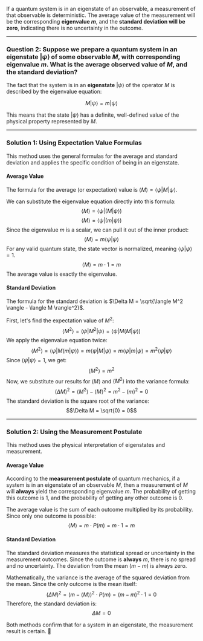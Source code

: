 If a quantum system is in an eigenstate of an observable, a measurement of that observable is deterministic. The average value of the measurement will be the corresponding **eigenvalue $m$**, and the **standard deviation will be zero**, indicating there is no uncertainty in the outcome.

***

### **Question 2: Suppose we prepare a quantum system in an eigenstate $|\psi\rangle$ of some observable $M$, with corresponding eigenvalue $m$. What is the average observed value of $M$, and the standard deviation?**

The fact that the system is in an **eigenstate** $|\psi\rangle$ of the operator $M$ is described by the eigenvalue equation:

$$M|\psi\rangle = m|\psi\rangle$$

This means that the state $|\psi\rangle$ has a definite, well-defined value of the physical property represented by $M$.

---

### **Solution 1: Using Expectation Value Formulas**

This method uses the general formulas for the average and standard deviation and applies the specific condition of being in an eigenstate.

#### **Average Value**
The formula for the average (or expectation) value is $\langle M \rangle = \langle \psi | M | \psi \rangle$.

We can substitute the eigenvalue equation directly into this formula:
$$\langle M \rangle = \langle \psi | (M|\psi\rangle)$$
$$\langle M \rangle = \langle \psi | (m|\psi\rangle)$$Since the eigenvalue $m$ is a scalar, we can pull it out of the inner product:$$\langle M \rangle = m \langle \psi | \psi \rangle$$For any valid quantum state, the state vector is normalized, meaning $\langle \psi | \psi \rangle = 1$.$$\langle M \rangle = m \cdot 1 = m$$
The average value is exactly the eigenvalue.

#### **Standard Deviation**
The formula for the standard deviation is $\Delta M = \sqrt{\langle M^2 \rangle - \langle M \rangle^2}$.

First, let's find the expectation value of $M^2$:
$$\langle M^2 \rangle = \langle \psi | M^2 | \psi \rangle = \langle \psi | M(M|\psi\rangle)$$We apply the eigenvalue equation twice:$$\langle M^2 \rangle = \langle \psi | M(m|\psi\rangle) = m\langle \psi | M|\psi\rangle = m\langle \psi | m|\psi\rangle = m^2\langle \psi | \psi \rangle$$Since $\langle \psi | \psi \rangle = 1$, we get:$$\langle M^2 \rangle = m^2$$Now, we substitute our results for $\langle M \rangle$ and $\langle M^2 \rangle$ into the variance formula:$$(\Delta M)^2 = \langle M^2 \rangle - \langle M \rangle^2 = m^2 - (m)^2 = 0$$The standard deviation is the square root of the variance:$$\Delta M = \sqrt{0} = 0$$

---

### **Solution 2: Using the Measurement Postulate**

This method uses the physical interpretation of eigenstates and measurement.

#### **Average Value**
According to the **measurement postulate** of quantum mechanics, if a system is in an eigenstate of an observable $M$, then a measurement of $M$ will **always** yield the corresponding eigenvalue $m$. The probability of getting this outcome is 1, and the probability of getting any other outcome is 0.

The average value is the sum of each outcome multiplied by its probability. Since only one outcome is possible:
$$\langle M \rangle = m \cdot P(m) = m \cdot 1 = m$$

#### **Standard Deviation**
The standard deviation measures the statistical spread or uncertainty in the measurement outcomes. Since the outcome is **always** $m$, there is no spread and no uncertainty. The deviation from the mean ($m-m$) is always zero.

Mathematically, the variance is the average of the squared deviation from the mean. Since the only outcome is the mean itself:
$$(\Delta M)^2 = (m - \langle M \rangle)^2 \cdot P(m) = (m - m)^2 \cdot 1 = 0$$Therefore, the standard deviation is:$$\Delta M = 0$$

Both methods confirm that for a system in an eigenstate, the measurement result is certain. 🎯